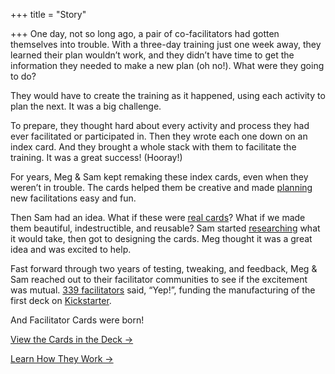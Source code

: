 +++
title = "Story"

+++
One day, not so long ago, a pair of co-facilitators had gotten themselves into trouble. With a three-day training just one week away, they learned their plan wouldn’t work, and they didn’t have time to get the information they needed to make a new plan (oh no!). What were they going to do?‌

They would have to create the training as it happened, using each activity to plan the next. It was a big challenge.

To prepare, they thought hard about every activity and process they had ever facilitated or participated in. Then they wrote each one down on an index card. And they brought a whole stack with them to facilitate the training. It was a great success! (Hooray!)

For years, Meg & Sam kept remaking these index cards, even when they weren’t in trouble. The cards helped them be creative and made [planning](https://www.facilitator.cards/blog/adding-modularity-to-your-facilitation-planning/) new facilitations easy and fun.

Then Sam had an idea. What if these were [real cards](https://www.facilitator.cards/cards/)? What if we made them beautiful, indestructible, and reusable? Sam started [researching](https://www.facilitator.cards/blog/questions-we-asked-manufacturers/) what it would take, then got to designing the cards. Meg thought it was a great idea and was excited to help.

Fast forward through two years of testing, tweaking, and feedback, Meg & Sam reached out to their facilitator communities to see if the excitement was mutual. [339 facilitators](https://www.facilitator.cards/about/bigger-us) said, “Yep!”, funding the manufacturing of the first deck on [Kickstarter](https://www.kickstarter.com/projects/facilitatorcards/facilitator-cards).

And Facilitator Cards were born!

<a href="/cards/" class="biglink">View the Cards in the Deck →</a>

<a href="/how/" class="biglink">Learn How They Work →</a>